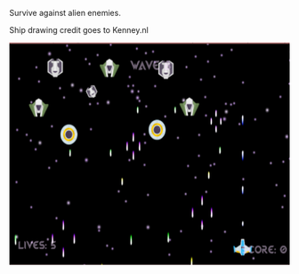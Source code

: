 Survive against alien enemies.

Ship drawing credit goes to Kenney.nl

<img src="Galarix1.PNG" height="400" width="600" >
